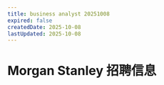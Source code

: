 ```yaml
---
title: business analyst 20251008
expired: false
createdDate: 2025-10-08
lastUpdated: 2025-10-08
---
```

# Morgan Stanley 招聘信息

<JobPostingTable job-posting-json-path="morgan-stanley/data/risk-analyst-20251008.json"/>
